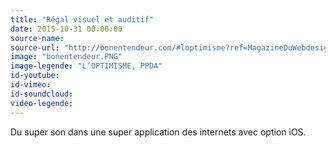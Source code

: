 ```yaml
---
title: "Régal visuel et auditif"
date: 2015-10-31 00:00:00
source-name:
source-url: "http://bonentendeur.com/#loptimisme?ref=MagazineDuWebdesign"
image: "bonentendeur.PNG"
image-legende: "L’OPTIMISME, PPDA"
id-youtube:
id-vimeo:
id-soundcloud:
video-legende:
---
```

Du super son dans une super application des internets avec option iOS.
